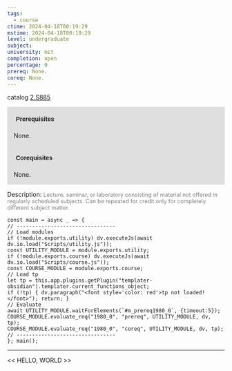 ```yaml
---
tags:
  - course
ctime: 2024-04-18T00:19:29
mstime: 2024-04-18T00:19:29
level: undergraduate
subject: 
university: mit
completion: open
percentage: 0
prereq: None.
coreq: None.
---
```


catalog [2.S885](http://student.mit.edu/catalog/m2c.html#2.S885)

<span style="display: block; padding: 15px; background-color: rgb(100, 100, 100, 0.2);"><font id="m_prereq1980_0" style="display: block; font-family: Arial, sans-serif; font-weight: bold; padding: 5px">Prerequisites</font><br><span id="prereq1980_0">None.</span></span>
<span style="display: block; padding: 15px; background-color: rgb(100, 100, 100, 0.2);"><font id="m_coreq1980_0" style="display: block; font-family: Arial, sans-serif; font-weight: bold; padding: 5px">Corequisites</font><br><span id="coreq1980_0">None.</span></span>

<font style="">Description:</font>
<font style="color: grey; font-size: 0.8rem;">Lecture, seminar, or laboratory consisting of material not offered in regularly scheduled subjects. Can be repeated for credit only for completely different subject matter.</font>

```dataviewjs
const main = async _ => {
// --------------------------------
// Load modules
if (!module.exports.utility) dv.executeJs(await dv.io.load("Scripts/utility.js"));
const UTILITY_MODULE = module.exports.utility;
if (!module.exports.course) dv.executeJs(await dv.io.load("Scripts/course.js"));
const COURSE_MODULE = module.exports.course;
// Load tp
let tp = this.app.plugins.getPlugin("templater-obsidian").templater.current_functions_object;
if (!tp) { dv.paragraph("<font style='color: red'>tp not loaded!</font>"); return; }
// Evaluate
await UTILITY_MODULE.waitForElements(`#m_prereq1980_0`, {timeout:5});
COURSE_MODULE.evaluate_req("1980_0", "prereq", UTILITY_MODULE, dv, tp);
COURSE_MODULE.evaluate_req("1980_0", "coreq", UTILITY_MODULE, dv, tp);
// --------------------------------
}; main();
```

---

<< HELLO, WORLD >>
